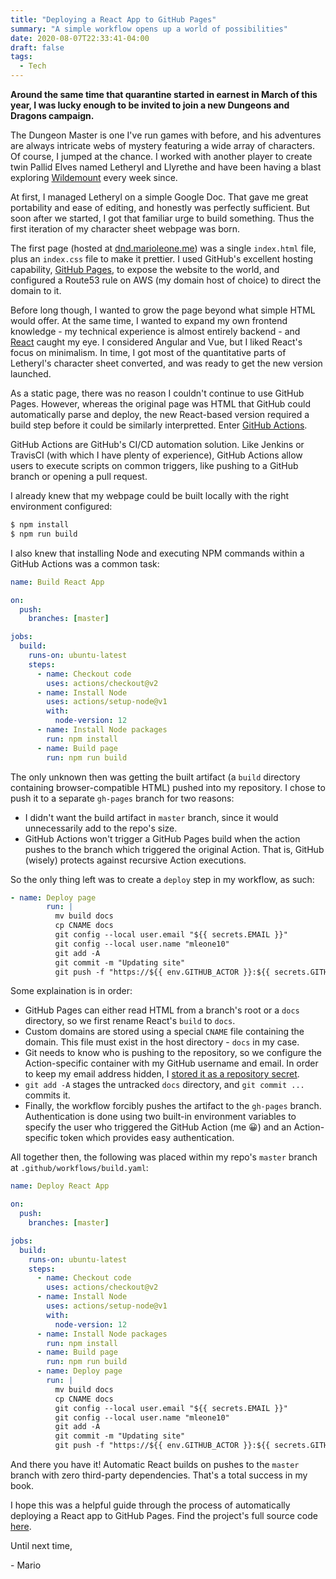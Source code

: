 ```yaml
---
title: "Deploying a React App to GitHub Pages"
summary: "A simple workflow opens up a world of possibilities"
date: 2020-08-07T22:33:41-04:00
draft: false
tags:
  - Tech
---
```


**Around the same time that quarantine started in earnest in March of this year, I was lucky enough to be invited to join a new Dungeons and Dragons campaign.**

The Dungeon Master is one I've run games with before, and his adventures are always intricate webs of mystery featuring a wide array of characters. Of course, I jumped at the chance. I worked with another player to create twin Pallid Elves named Letheryl and Llyrethe and have been having a blast exploring [Wildemount](https://dnd.wizards.com/products/wildemount) every week since.

At first, I managed Letheryl on a simple Google Doc. That gave me great portability and ease of editing, and honestly was perfectly sufficient. But soon after we started, I got that familiar urge to build something. Thus the first iteration of my character sheet webpage was born.

The first page (hosted at [dnd.marioleone.me](https://dnd.marioleone.me)) was a single `index.html` file, plus an `index.css` file to make it prettier. I used GitHub's excellent hosting capability, [GitHub Pages](https://pages.github.com/), to expose the website to the world, and configured a Route53 rule on AWS (my domain host of choice) to direct the domain to it.

Before long though, I wanted to grow the page beyond what simple HTML would offer. At the same time, I wanted to expand my own frontend knowledge - my technical experience is almost entirely backend - and [React](https://reactjs.org/) caught my eye. I considered Angular and Vue, but I liked React's focus on minimalism. In time, I got most of the quantitative parts of Letheryl's character sheet converted, and was ready to get the new version launched.

As a static page, there was no reason I couldn't continue to use GitHub Pages. However, whereas the original page was HTML that GitHub could automatically parse and deploy, the new React-based version required a build step before it could be similarly interpretted. Enter [GitHub Actions](https://github.com/features/actions).

GitHub Actions are GitHub's CI/CD automation solution. Like Jenkins or TravisCI (with which I have plenty of experience), GitHub Actions allow users to execute scripts on common triggers, like pushing to a GitHub branch or opening a pull request.

I already knew that my webpage could be built locally with the right environment configured:

```bash
$ npm install
$ npm run build
```

I also knew that installing Node and executing NPM commands within a GitHub Actions was a common task:

```yaml
name: Build React App

on:
  push:
    branches: [master]

jobs:
  build:
    runs-on: ubuntu-latest
    steps:
      - name: Checkout code
        uses: actions/checkout@v2
      - name: Install Node
        uses: actions/setup-node@v1
        with:
          node-version: 12
      - name: Install Node packages
        run: npm install
      - name: Build page
        run: npm run build
```

The only unknown then was getting the built artifact (a `build` directory containing browser-compatible HTML) pushed into my repository. I chose to push it to a separate `gh-pages` branch for two reasons:

- I didn't want the build artifact in `master` branch, since it would unnecessarily add to the repo's size.
- GitHub Actions won't trigger a GitHub Pages build when the action pushes to the branch which triggered the original Action. That is, GitHub (wisely) protects against recursive Action executions.

So the only thing left was to create a `deploy` step in my workflow, as such:

```yaml
- name: Deploy page
        run: |
          mv build docs
          cp CNAME docs
          git config --local user.email "${{ secrets.EMAIL }}"
          git config --local user.name "mleone10"
          git add -A
          git commit -m "Updating site"
          git push -f "https://${{ env.GITHUB_ACTOR }}:${{ secrets.GITHUB_TOKEN }}@github.com/mleone10/dnd-site.git" HEAD:gh-pages
```

Some explaination is in order:

- GitHub Pages can either read HTML from a branch's root or a `docs` directory, so we first rename React's `build` to `docs`.
- Custom domains are stored using a special `CNAME` file containing the domain. This file must exist in the host directory - `docs` in my case.
- Git needs to know who is pushing to the repository, so we configure the Action-specific container with my GitHub username and email. In order to keep my email address hidden, I [stored it as a repository secret](https://docs.github.com/en/actions/configuring-and-managing-workflows/creating-and-storing-encrypted-secrets#creating-encrypted-secrets-for-a-repository).
- `git add -A` stages the untracked `docs` directory, and `git commit ...` commits it.
- Finally, the workflow forcibly pushes the artifact to the `gh-pages` branch. Authentication is done using two built-in environment variables to specify the user who triggered the GitHub Action (me &#128512;) and an Action-specific token which provides easy authentication.

All together then, the following was placed within my repo's `master` branch at `.github/workflows/build.yaml`:

```yaml
name: Deploy React App

on:
  push:
    branches: [master]

jobs:
  build:
    runs-on: ubuntu-latest
    steps:
      - name: Checkout code
        uses: actions/checkout@v2
      - name: Install Node
        uses: actions/setup-node@v1
        with:
          node-version: 12
      - name: Install Node packages
        run: npm install
      - name: Build page
        run: npm run build
      - name: Deploy page
        run: |
          mv build docs
          cp CNAME docs
          git config --local user.email "${{ secrets.EMAIL }}"
          git config --local user.name "mleone10"
          git add -A
          git commit -m "Updating site"
          git push -f "https://${{ env.GITHUB_ACTOR }}:${{ secrets.GITHUB_TOKEN }}@github.com/mleone10/dnd-site.git" HEAD:gh-pages
```

And there you have it! Automatic React builds on pushes to the `master` branch with zero third-party dependencies. That's a total success in my book.

I hope this was a helpful guide through the process of automatically deploying a React app to GitHub Pages. Find the project's full source code [here](https://github.com/mleone10/dnd-site).

Until next time,

\- Mario
